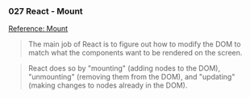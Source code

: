### 027 React - Mount
[Reference: Mount](https://stackoverflow.com/questions/31556450/what-is-mounting-in-react-js)
> The main job of React is to figure out how to modify the DOM to match what the components want to be rendered on the screen.

> React does so by "mounting" (adding nodes to the DOM), "unmounting" (removing them from the DOM), and "updating" (making changes to nodes already in the DOM).
